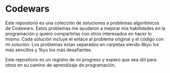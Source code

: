 # Codewars

Este repositorio es una colección de soluciones a problemas algorítmicos de Codewars. Estos problemas me ayudaron a mejorar mis habilidades en la programación y quiero compartirlas con otros interesados en hacer lo mismo. Cada solución incluye el enlace al problema original y el código con mi solución. Los problemas estan separados en carpetas siendo 8kyu los más sencillos y 1kyu los más desafiantes.

Este repositorio es un registro de mi progreso y espero que sea útil para otros en su camino de aprendizaje de programación.
